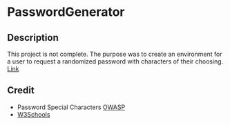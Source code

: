 # PasswordGenerator

## Description
This project is not complete. The purpose was to create an environment for a user to request a randomized password with characters of their choosing.
[Link](https://kkitenge.github.io/PasswordGenerator/)

## Credit
* Password Special Characters [OWASP](https://owasp.org/www-community/password-special-characters)
* [W3Schools](https://www.w3schools.com/) 


